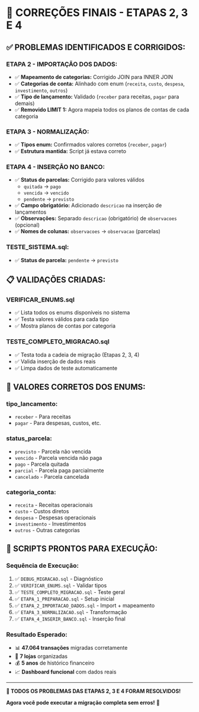 # 🔧 CORREÇÕES FINAIS - ETAPAS 2, 3 E 4

## ✅ **PROBLEMAS IDENTIFICADOS E CORRIGIDOS:**

### **ETAPA 2 - IMPORTAÇÃO DOS DADOS:**
- ✅ **Mapeamento de categorias:** Corrigido JOIN para INNER JOIN
- ✅ **Categorias de conta:** Alinhado com enum (`receita`, `custo`, `despesa`, `investimento`, `outros`)
- ✅ **Tipo de lançamento:** Validado (`receber` para receitas, `pagar` para demais)
- ✅ **Removido LIMIT 1:** Agora mapeia todos os planos de contas de cada categoria

### **ETAPA 3 - NORMALIZAÇÃO:**
- ✅ **Tipos enum:** Confirmados valores corretos (`receber`, `pagar`)
- ✅ **Estrutura mantida:** Script já estava correto

### **ETAPA 4 - INSERÇÃO NO BANCO:**
- ✅ **Status de parcelas:** Corrigido para valores válidos
  - `quitada` → `pago`
  - `vencida` → `vencido`  
  - `pendente` → `previsto`
- ✅ **Campo obrigatório:** Adicionado `descricao` na inserção de lançamentos
- ✅ **Observações:** Separado `descricao` (obrigatório) de `observacoes` (opcional)
- ✅ **Nomes de colunas:** `observacoes` → `observacao` (parcelas)

### **TESTE_SISTEMA.sql:**
- ✅ **Status de parcela:** `pendente` → `previsto`

## 📋 **VALIDAÇÕES CRIADAS:**

### **VERIFICAR_ENUMS.sql**
- ✅ Lista todos os enums disponíveis no sistema
- ✅ Testa valores válidos para cada tipo
- ✅ Mostra planos de contas por categoria

### **TESTE_COMPLETO_MIGRACAO.sql**
- ✅ Testa toda a cadeia de migração (Etapas 2, 3, 4)
- ✅ Valida inserção de dados reais
- ✅ Limpa dados de teste automaticamente

## 🎯 **VALORES CORRETOS DOS ENUMS:**

### **tipo_lancamento:**
- `receber` - Para receitas
- `pagar` - Para despesas, custos, etc.

### **status_parcela:**
- `previsto` - Parcela não vencida
- `vencido` - Parcela vencida não paga
- `pago` - Parcela quitada
- `parcial` - Parcela paga parcialmente
- `cancelado` - Parcela cancelada

### **categoria_conta:**
- `receita` - Receitas operacionais
- `custo` - Custos diretos
- `despesa` - Despesas operacionais
- `investimento` - Investimentos
- `outros` - Outras categorias

## 🚀 **SCRIPTS PRONTOS PARA EXECUÇÃO:**

### **Sequência de Execução:**
1. ✅ `DEBUG_MIGRACAO.sql` - Diagnóstico
2. ✅ `VERIFICAR_ENUMS.sql` - Validar tipos
3. ✅ `TESTE_COMPLETO_MIGRACAO.sql` - Teste geral
4. ✅ `ETAPA_1_PREPARACAO.sql` - Setup inicial
5. ✅ `ETAPA_2_IMPORTACAO_DADOS.sql` - Import + mapeamento
6. ✅ `ETAPA_3_NORMALIZACAO.sql` - Transformação
7. ✅ `ETAPA_4_INSERIR_BANCO.sql` - Inserção final

### **Resultado Esperado:**
- 📊 **47.064 transações** migradas corretamente
- 🏪 **7 lojas** organizadas
- 💰 **5 anos** de histórico financeiro
- 📈 **Dashboard funcional** com dados reais

---

**🎉 TODOS OS PROBLEMAS DAS ETAPAS 2, 3 E 4 FORAM RESOLVIDOS!**

**Agora você pode executar a migração completa sem erros!** 🚀